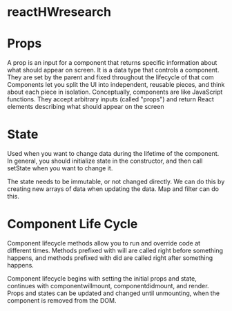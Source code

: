 # reactHWresearch
# Props

A prop is an input for a component that returns specific information about what should appear on screen. It is a data type that controls a component. They are set by the parent and fixed throughout the lifecycle of that com
Components let you split the UI into independent, reusable pieces, and think about each piece in isolation.
Conceptually, components are like JavaScript functions. They accept arbitrary inputs (called "props") and return React elements describing what should appear on the screen

# State

Used when you want to change data during the lifetime of the component. In general, you should initialize state in the constructor, and then call setState when you want to change it.

The state needs to be immutable, or not changed directly. We can do this by creating new arrays of data when updating the data. Map and filter can do this.


# Component Life Cycle

Component lifecycle methods allow you to run and override code at different times. Methods prefixed with will are called right before something happens, and methods prefixed with did are called right after something happens.

Component lifecycle begins with setting the initial props and state, continues with componentwillmount, componentdidmount, and render. Props and states can be updated and 
changed until unmounting, when the component is removed from the DOM.
